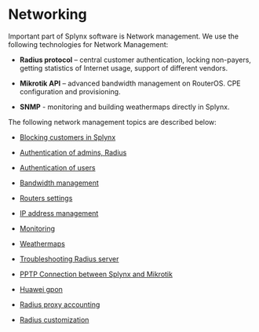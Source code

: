  Networking
 ==========

Important part of Splynx software is Network management. We use the following technologies for Network Management:

* **Radius protocol** – central customer authentication, locking non-payers, getting statistics of Internet usage, support of different vendors.

* **Mikrotik API** – advanced bandwidth management on RouterOS. CPE configuration and provisioning.

* **SNMP** - monitoring and building weathermaps directly in Splynx.

The following network management topics are described below:

* [ Blocking customers in Splynx](networking/blocking_customers/blocking_customers.md)

* [ Authentication of admins, Radius](networking/authentication_admins_radius/authentication_admins_radius.md)

* [ Authentication of users](networking/authentication_users/authentication_users.md)

* [ Bandwidth management](networking/bandwidth_management/bandwidth_management.md)

* [ Routers settings](networking/routers_settings/routers_settings.md)

* [ IP address management](networking/ip_address_maanagement/ip_address_maanagement.md)

* [ Monitoring](networking/monitoring/monitoring.md)

* [ Weathermaps](networking/weathermaps/weathermaps.md)

* [ Troubleshooting Radius server](networking/troubleshooting_radius/troubleshooting_radius.md)

* [ PPTP Connection between Splynx and Mikrotik](networking/pptp_splynx_mikrotik/pptp_splynx_mikrotik.md)

* [ Huawei gpon](networking/huawei_gpon/huawei_gpon.md)

* [ Radius proxy accounting](networking/radius_proxy_accounting/radius_proxy_accounting.md)

* [ Radius customization](networking/radius_customization/radius_customization.md)
